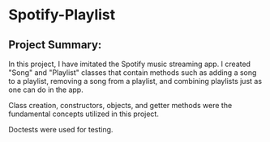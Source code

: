 # Spotify-Playlist
## Project Summary:
In this project, I have imitated the Spotify music streaming app. I created "Song" and "Playlist" classes that contain methods such as adding a song to a playlist,
removing a song from a playlist, and combining playlists just as one can do in the app.

Class creation, constructors, objects, and getter methods were the fundamental concepts utilized in this project.

Doctests were used for testing.
